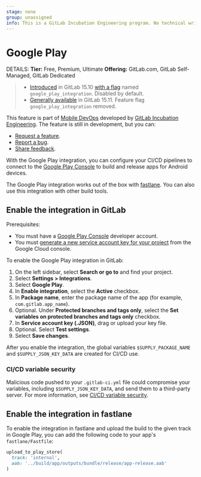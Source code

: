 ```yaml
---
stage: none
group: unassigned
info: This is a GitLab Incubation Engineering program. No technical writer assigned to this group.
---
```


# Google Play

DETAILS:
**Tier:** Free, Premium, Ultimate
**Offering:** GitLab.com, GitLab Self-Managed, GitLab Dedicated

> - [Introduced](https://gitlab.com/gitlab-org/gitlab/-/merge_requests/111621) in GitLab 15.10 [with a flag](../../../administration/feature_flags.md) named `google_play_integration`. Disabled by default.
> - [Generally available](https://gitlab.com/gitlab-org/gitlab/-/issues/389611) in GitLab 15.11. Feature flag `google_play_integration` removed.

This feature is part of [Mobile DevOps](../../../ci/mobile_devops/index.md) developed by [GitLab Incubation Engineering](https://handbook.gitlab.com/handbook/engineering/development/incubation/).
The feature is still in development, but you can:

- [Request a feature](https://gitlab.com/gitlab-org/incubation-engineering/mobile-devops/feedback/-/issues/new?issuable_template=feature_request).
- [Report a bug](https://gitlab.com/gitlab-org/incubation-engineering/mobile-devops/feedback/-/issues/new?issuable_template=report_bug).
- [Share feedback](https://gitlab.com/gitlab-org/incubation-engineering/mobile-devops/feedback/-/issues/new?issuable_template=general_feedback).

With the Google Play integration, you can configure your CI/CD pipelines to connect to the [Google Play Console](https://play.google.com/console/developers) to build and release apps for Android devices.

The Google Play integration works out of the box with [fastlane](https://fastlane.tools/). You can also use this integration with other build tools.

## Enable the integration in GitLab

Prerequisites:

- You must have a [Google Play Console](https://play.google.com/console/developers) developer account.
- You must [generate a new service account key for your project](https://developers.google.com/android-publisher/getting_started) from the Google Cloud console.

To enable the Google Play integration in GitLab:

1. On the left sidebar, select **Search or go to** and find your project.
1. Select **Settings > Integrations**.
1. Select **Google Play**.
1. In **Enable integration**, select the **Active** checkbox.
1. In **Package name**, enter the package name of the app (for example, `com.gitlab.app_name`).
1. Optional. Under **Protected branches and tags only**, select the **Set variables on protected branches and tags only** checkbox.
1. In **Service account key (.JSON)**, drag or upload your key file.
1. Optional. Select **Test settings**.
1. Select **Save changes**.

After you enable the integration, the global variables `$SUPPLY_PACKAGE_NAME` and `$SUPPLY_JSON_KEY_DATA` are created for CI/CD use.

### CI/CD variable security

Malicious code pushed to your `.gitlab-ci.yml` file could compromise your variables, including `$SUPPLY_JSON_KEY_DATA`, and send them to a third-party server. For more information, see [CI/CD variable security](../../../ci/variables/index.md#cicd-variable-security).

## Enable the integration in fastlane

To enable the integration in fastlane and upload the build to the given track in Google Play, you can add the following code to your app's `fastlane/Fastfile`:

```ruby
upload_to_play_store(
  track: 'internal',
  aab: '../build/app/outputs/bundle/release/app-release.aab'
)
```
